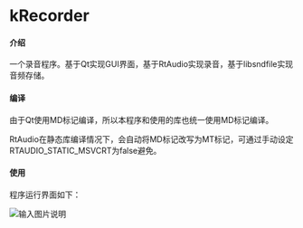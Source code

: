 # kRecorder

#### 介绍
一个录音程序。基于Qt实现GUI界面，基于RtAudio实现录音，基于libsndfile实现音频存储。

#### 编译
由于Qt使用MD标记编译，所以本程序和使用的库也统一使用MD标记编译。

RtAudio在静态库编译情况下，会自动将MD标记改写为MT标记，可通过手动设定RTAUDIO_STATIC_MSVCRT为false避免。

#### 使用
程序运行界面如下：

![输入图片说明](https://gitee.com/koala999/kRecorder/blob/master/main.bmp)
